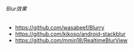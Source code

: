 ###### Blur效果
- https://github.com/wasabeef/Blurry
- https://github.com/kikoso/android-stackblur
- https://github.com/mmin18/RealtimeBlurView